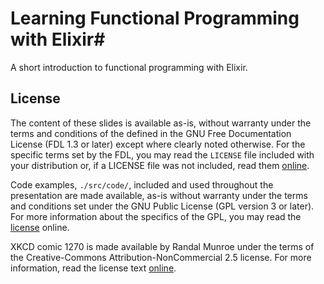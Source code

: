 # Learning Functional Programming with Elixir#

A short introduction to functional programming with Elixir.

## License ##

The content of these slides is available as-is, without warranty under the
terms and conditions of the defined in the GNU Free Documentation License (FDL
1.3 or later) except where clearly noted otherwise. For the specific terms set
by the FDL, you may read the `LICENSE` file included with your distribution or,
if a LICENSE file was not included, read them [online][1].

Code examples, `./src/code/`, included and used throughout the presentation are
made available, as-is without warranty under the terms and conditions set under
the GNU Public License (GPL version 3 or later). For more information about the
specifics of the GPL, you may read the [license][2] online.

XKCD comic 1270 is made available by Randal Munroe under the terms of the
Creative-Commons Attribution-NonCommercial 2.5 license. For more information,
read the license text [online][3].

[1]: http://www.gnu.org/licenses/fdl.html

[2]: http://www.gnu.org/licenses/gpl.html

[3]: http://creativecommons.org/licenses/by-nc/2.5/
